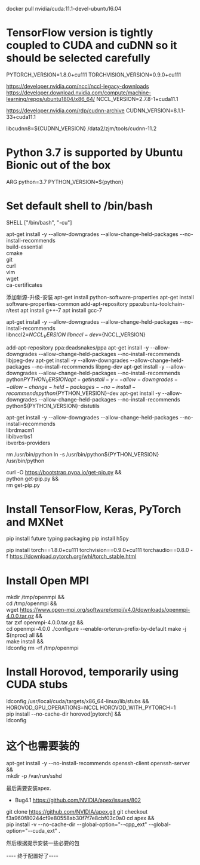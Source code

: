 docker pull nvidia/cuda:11.1-devel-ubuntu16.04

# TensorFlow version is tightly coupled to CUDA and cuDNN so it should be selected carefully
PYTORCH_VERSION=1.8.0+cu111
TORCHVISION_VERSION=0.9.0+cu111

https://developer.nvidia.com/nccl/nccl-legacy-downloads
https://developer.download.nvidia.com/compute/machine-learning/repos/ubuntu1804/x86_64/
NCCL_VERSION=2.7.8-1+cuda11.1

https://developer.nvidia.com/rdp/cudnn-archive
CUDNN_VERSION=8.1.1-33+cuda11.1

libcudnn8=${CUDNN_VERSION} 
/data2/zjm/tools/cudnn-11.2

# Python 3.7 is supported by Ubuntu Bionic out of the box
ARG python=3.7
PYTHON_VERSION=${python}

# Set default shell to /bin/bash
SHELL ["/bin/bash", "-cu"]

apt-get install -y --allow-downgrades --allow-change-held-packages --no-install-recommends \
        build-essential \
        cmake \
        git \
        curl \
        vim \
        wget \
        ca-certificates 

添加新源-升级-安装
apt-get install python-software-properties
apt-get install software-properties-common
add-apt-repository ppa:ubuntu-toolchain-r/test
apt install g++-7
apt install gcc-7

apt-get install -y --allow-downgrades --allow-change-held-packages --no-install-recommends \
        libnccl2=${NCCL_VERSION} \
        libnccl-dev=${NCCL_VERSION}


add-apt-repository ppa:deadsnakes/ppa
apt-get install -y --allow-downgrades --allow-change-held-packages --no-install-recommends libjpeg-dev 
apt-get install -y --allow-downgrades --allow-change-held-packages --no-install-recommends libpng-dev 
apt-get install -y --allow-downgrades --allow-change-held-packages --no-install-recommends python${PYTHON_VERSION} 
apt-get install -y --allow-downgrades --allow-change-held-packages --no-install-recommends python${PYTHON_VERSION}-dev 
apt-get install -y --allow-downgrades --allow-change-held-packages --no-install-recommends python${PYTHON_VERSION}-distutils 
 
apt-get install -y --allow-downgrades --allow-change-held-packages --no-install-recommends \
        librdmacm1 \
        libibverbs1 \
        ibverbs-providers

rm /usr/bin/python
ln -s /usr/bin/python${PYTHON_VERSION} /usr/bin/python

curl -O https://bootstrap.pypa.io/get-pip.py && \
    python get-pip.py && \
    rm get-pip.py

# Install TensorFlow, Keras, PyTorch and MXNet
pip install future typing packaging
pip install h5py
<!-- 
PYTAGS=$(python -c "from packaging import tags; tag = list(tags.sys_tags())[0]; print(f'{tag.interpreter}-{tag.abi}')") && \
    pip install https://download.pytorch.org/whl/cu113/torch-${PYTORCH_VERSION}%2Bcu101-${PYTAGS}-linux_x86_64.whl \
        https://download.pytorch.org/whl/cu113/torchvision-${TORCHVISION_VERSION}%2Bcu101-${PYTAGS}-linux_x86_64.whl -->

pip install torch==1.8.0+cu111 torchvision==0.9.0+cu111 torchaudio==0.8.0 -f https://download.pytorch.org/whl/torch_stable.html

# Install Open MPI
mkdir /tmp/openmpi && \
    cd /tmp/openmpi && \
    wget https://www.open-mpi.org/software/ompi/v4.0/downloads/openmpi-4.0.0.tar.gz && \
    tar zxf openmpi-4.0.0.tar.gz && \
    cd openmpi-4.0.0
    ./configure --enable-orterun-prefix-by-default 
    make -j $(nproc) all && \
    make install && \
    ldconfig
    rm -rf /tmp/openmpi

# Install Horovod, temporarily using CUDA stubs
ldconfig /usr/local/cuda/targets/x86_64-linux/lib/stubs && \
    HOROVOD_GPU_OPERATIONS=NCCL HOROVOD_WITH_PYTORCH=1 \
         pip install --no-cache-dir horovod[pytorch] && \
    ldconfig

# 这个也需要装的
apt-get install -y --no-install-recommends openssh-client openssh-server && \
    mkdir -p /var/run/sshd

最后需要安装apex.
+ Bug4.1 https://github.com/NVIDIA/apex/issues/802 

git clone https://github.com/NVIDIA/apex.git 
git checkout f3a960f80244cf9e80558ab30f7f7e8cbf03c0a0
cd apex && \
pip install -v --no-cache-dir --global-option="--cpp_ext" --global-option="--cuda_ext" .


然后根据提示安装一些必要的包

---- 终于配置好了----